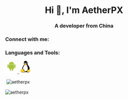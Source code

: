 <h1 align="center">Hi 👋, I'm AetherPX</h1>
<h3 align="center">A developer from China</h3>

<h3 align="left">Connect with me:</h3>
<p align="left">
</p>

<h3 align="left">Languages and Tools:</h3>
<p align="left"> <a href="https://developer.android.com" target="_blank" rel="noreferrer"> <img src="https://raw.githubusercontent.com/devicons/devicon/master/icons/android/android-original-wordmark.svg" alt="android" width="40" height="40"/> </a> <a href="https://www.linux.org/" target="_blank" rel="noreferrer"> <img src="https://raw.githubusercontent.com/devicons/devicon/master/icons/linux/linux-original.svg" alt="linux" width="40" height="40"/> </a> </p>

<p>&nbsp;<img align="center" src="https://github-readme-stats.vercel.app/api?username=aetherpx&show_icons=true&locale=en" alt="aetherpx" /></p>

<p><img align="center" src="https://github-readme-streak-stats.herokuapp.com/?user=aetherpx&" alt="aetherpx" /></p>
